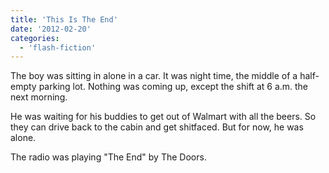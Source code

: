 ```yaml
---
title: 'This Is The End'
date: '2012-02-20'
categories:
  - 'flash-fiction'
---
```


The boy was sitting in alone in a car. It was night time, the middle of a
half-empty parking lot. Nothing was coming up, except the shift at 6 a.m. the
next morning.

<!-- truncate -->


He was waiting for his buddies to get out of Walmart with all the beers. So they
can drive back to the cabin and get shitfaced. But for now, he was alone.

The radio was playing "The End" by The Doors.
